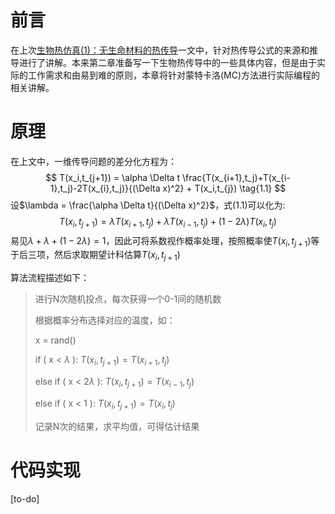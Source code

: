 # 前言

在上次[生物热仿真(1)：无生命材料的热传导](https://www.jianshu.com/p/90d86017a0f4)一文中，针对热传导公式的来源和推导进行了讲解。本来第二章准备写一下生物热传导中的一些具体内容，但是由于实际的工作需求和由易到难的原则，本章将针对蒙特卡洛(MC)方法进行实际编程的相关讲解。

# 原理
在上文中，一维传导问题的差分化方程为：
$$
T(x_i,t_{j+1}) = \alpha \Delta t \frac{T(x_{i+1},t_j)+T(x_{i-1},t_j)-2T(x_{i},t_j)}{(\Delta x)^2} + T(x_i,t_{j}) 
\tag{1.1}
$$
设$\lambda = \frac{\alpha \Delta t}{(\Delta x)^2}$，式(1.1)可以化为:
$$
T(x_i,t_{j+1}) = \lambda T(x_{i+1},t_j) + \lambda T(x_{i-1},t_j) + (1-2\lambda) T(x_i,t_{j}) \tag{1.2}
$$
易见$\lambda+\lambda+(1-2\lambda)=1$，因此可将系数视作概率处理，按照概率使$T(x_i,t_{j+1})$等于后三项，然后求取期望计科估算$T(x_i,t_{j+1})$

算法流程描述如下：

> 进行N次随机投点，每次获得一个0-1间的随机数
> 
> 根据概率分布选择对应的温度，如：
> 
> x = rand()
> 
> if ( x < $\lambda$ ): $T(x_i,t_{j+1}) = T(x_{i+1},t_j)$
> 
> else if ( x < $2\lambda$ ): $T(x_i,t_{j+1}) = T(x_{i-1},t_j)$
> 
> else if ( x < $1$ ): $T(x_i,t_{j+1}) = T(x_{i},t_j)$
> 
> 记录N次的结果，求平均值，可得估计结果

# 代码实现
[to-do]









